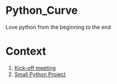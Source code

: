 # Python_Curve
Love python from the beginning to the end

Context
==
1. [Kick-off meeting](https://github.com/testcara/Python_Curve/blob/kickoff/README.md)
2. [Small Python Project](https://github.com/testcara/Python_Curve/tree/small_project/README.md)
